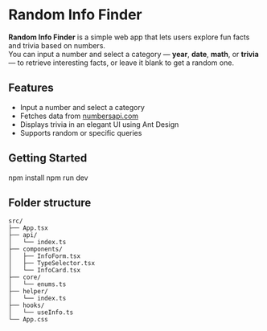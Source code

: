 # Random Info Finder

**Random Info Finder** is a simple web app that lets users explore fun facts and trivia based on numbers.  
You can input a number and select a category — **year**, **date**, **math**, or **trivia** — to retrieve interesting facts, or leave it blank to get a random one.

## Features

- Input a number and select a category
- Fetches data from [numbersapi.com](http://numbersapi.com/)
- Displays trivia in an elegant UI using Ant Design
- Supports random or specific queries

## Getting Started

npm install
npm run dev

## Folder structure
```
src/
├── App.tsx
├── api/
│   └── index.ts
├── components/
│   ├── InfoForm.tsx
│   ├── TypeSelector.tsx
│   └── InfoCard.tsx
├── core/
│   └── enums.ts
├── helper/
│   └── index.ts
├── hooks/
│   └── useInfo.ts
└── App.css
```